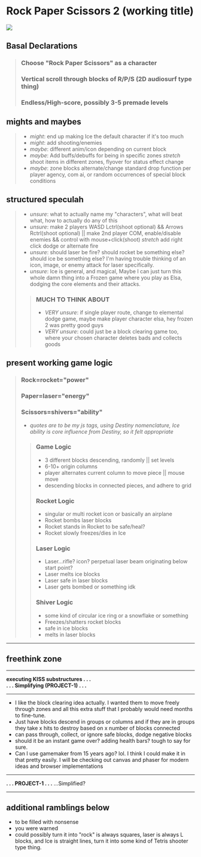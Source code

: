 # Rock Paper Scissors 2 (working title)

<img src="https://i.ibb.co/7NsTd89/preprealphamock.png">

## Basal Declarations

>### Choose "Rock Paper Scissors" as a character
>
>### Vertical scroll through blocks of R/P/S (2D audiosurf type thing)
>
>### Endless/High-score, possibly 3-5 premade levels

## mights and maybes

>- *might*: end up making Ice the default character if it's too much
>- *might*: add shooting/enemies
>- *maybe*: different anim/icon depending on current block
>- *maybe*: Add buffs/debuffs for being in specific zones *stretch* shoot items in different zones, flyover for status effect change
>- *maybe*: zone blocks alternate/change standard drop function per player agency, com ai, or random occurrences of special block conditions

## structured speculah

>- *unsure*: what to actually name my "characters", what will beat what, how to actually do any of this
>- *unsure*: make 2 players WASD Lctrl(shoot optional) && Arrows Rctrl(shoot optional) || make 2nd player COM, enable/disable enemies && control with mouse+click(shoot) *stretch* add right click dodge or alternate fire
>- *unsure*: should laser be fire? should rocket be something else? should ice be something else? I'm having trouble thinking of an icon, image, or enemy attack for laser specifically.
>- *unsure*: Ice is general, and magical, Maybe I can just turn this whole damn thing into a Frozen game where you play as Elsa, dodging the core elements and their attacks.
>
>>### MUCH TO THINK ABOUT
>>
>>- *VERY unsure*: if single player route, change to elemental dodge game, maybe make player character elsa, hey frozen 2 was pretty good guys
>>- *VERY unsure*: could just be a block clearing game too, where your chosen character deletes bads and collects goods

## present working game logic

>### Rock=rocket="power"
>
>### Paper=laser="energy"
>
>### Scissors=shivers="ability"
>
>
>- *quotes are to be my js tags, using Destiny nomenclature, Ice ability is core influence from Destiny, so it felt appropriate*
>
>>### Game Logic
>>
>>- 3 different blocks descending, randomly || set levels
>>- 6-10+ origin columns
>>- player alternates current column to move piece || mouse move
>>- descending blocks in connected pieces, and adhere to grid
>>
>>### Rocket Logic
>>
>>- singular or multi rocket icon or basically an airplane
>>- Rocket bombs laser blocks
>>- Rocket stands in Rocket to be safe/heal?
>>- Rocket slowly freezes/dies in Ice
>>
>>### Laser Logic
>>
>>- Laser...rifle? icon? perpetual laser beam originating below start point?
>>- Laser melts ice blocks
>>- Laser safe in laser blocks
>>- Laser gets bombed or something idk
>>
>>### Shiver Logic
>>
>>- some kind of circular ice ring or a snowflake or something
>>- Freezes/shatters rocket blocks
>>- safe in ice blocks
>>- melts in laser blocks

***

## freethink zone

***

**executing KISS substructures . . .**  
**. . . Simplifying (PROJECT-1) . . .**

***

- I like the block clearing idea actually. I wanted them to move freely through zones and all this extra stuff that I probably would need months to fine-tune.
- Just have blocks descend in groups or columns and if they are in groups they take x hits to destroy based on x number of blocks connected
- can pass through, collect, or ignore safe blocks, dodge negative blocks
- should it be an instant game over? adding health bars? tough to say for sure.
- Can I use gamemaker from 15 years ago? lol. I think I could make it in that pretty easily. I will be checking out canvas and phaser for modern ideas and browser implementations

***

**. . . PROJECT-1 . . .** ...Simplified?

***

## additional ramblings below

- to be filled with nonsense
- you were warned
- could possibly turn it into "rock" is always squares, laser is always L blocks, and Ice is straight lines, turn it into some kind of Tetris shooter type thing. 